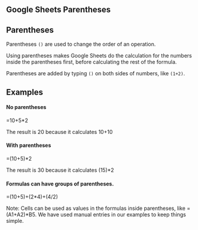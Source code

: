 Google Sheets Parentheses
---
Parentheses
---

Parentheses `()` are used to change the order of an operation.

Using parentheses makes Google Sheets do the calculation for the numbers inside the parentheses first, before calculating the rest of the formula.

Parentheses are added by typing `()` on both sides of numbers, like `(1+2)`.



Examples
---
#### No parentheses

=10+5*2

The result is 20 because it calculates 10+10

#### With parentheses

=(10+5)*2

The result is 30 because it calculates (15)*2

#### Formulas can have groups of parentheses.

=(10+5)+(2*4)+(4/2)

Note: Cells can be used as values in the formulas inside parentheses, like =(A1+A2)*B5. We have used manual entries in our examples to keep things simple.
